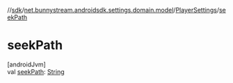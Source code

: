 //[sdk](../../../index.md)/[net.bunnystream.androidsdk.settings.domain.model](../index.md)/[PlayerSettings](index.md)/[seekPath](seek-path.md)

# seekPath

[androidJvm]\
val [seekPath](seek-path.md): [String](https://kotlinlang.org/api/latest/jvm/stdlib/kotlin/-string/index.html)
